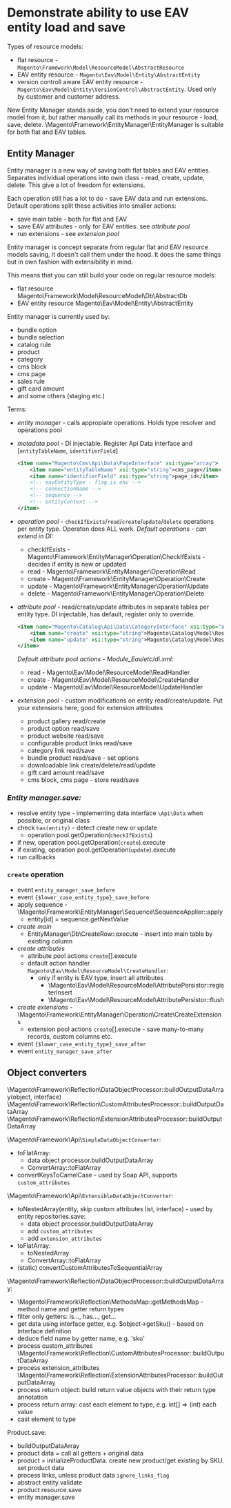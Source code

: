 # Demonstrate ability to use EAV entity load and save

Types of resource models:
- flat resource - `Magento\Framework\Model\ResourceModel\AbstractResource`
- EAV entity resource - `Magento\Eav\Model\Entity\AbstractEntity`
- version controll aware EAV entity resource - `Magento\Eav\Model\Entity\VersionControl\AbstractEntity`.
  Used only by customer and customer address.

New Entity Manager stands aside, you don't need to extend your resource model from it,
but rather manually call its methods in your resource - load, save, delete.
\Magento\Framework\EntityManager\EntityManager is suitable for both flat and EAV tables.

## Entity Manager

Entity manager is a new way of saving both flat tables and EAV entities.
Separates individual operations into own class - read, create, update, delete.
This give a lot of freedom for extensions.

Each operation still has a lot to do - save EAV data and run extensions. Default operations
split these activities into smaller actions:
- save main table - both for flat and EAV
- save EAV attributes - only for EAV entities. see *attribute pool*
- run extensions - see *extension pool*

Entity manager is concept separate from regular flat and EAV resource models saving, it doesn't
call them under the hood. It does the same things but in own fashion with extensibility in mind.

This means that you can still build your code on regular resource models:
- flat resource Magento\Framework\Model\ResourceModel\Db\AbstractDb
- EAV entity resource Magento\Eav\Model\Entity\AbstractEntity

Entity manager is currently used by:
- bundle option
- bundle selection
- catalog rule
- product
- category
- cms block
- cms page
- sales rule
- gift card amount
- and some others (staging etc.)

Terms:
- *entity manager* - calls appropiate operations. Holds type resolver and operations pool
- *metadata pool* - DI injectable. Register Api Data interface and [`entityTableName`, `identifierField`]
    ```xml
    <item name="Magento\Cms\Api\Data\PageInterface" xsi:type="array">
        <item name="entityTableName" xsi:type="string">cms_page</item>
        <item name="identifierField" xsi:type="string">page_id</item>
        <!-- eavEntityType - flag is eav -->
        <!-- connectionName -->
        <!-- sequence -->
        <!-- entityContext -->
    </item>
    ```

- *operation pool* - `checkIfExists`/`read`/`create`/`update`/`delete` operations per entity type. Operaton does ALL work.
    *Default operations - can extend in DI:*
    - checkIfExists - Magento\Framework\EntityManager\Operation\CheckIfExists - decides if entity is new or updated
    - read - Magento\Framework\EntityManager\Operation\Read
    - create - Magento\Framework\EntityManager\Operation\Create
    - update - Magento\Framework\EntityManager\Operation\Update
    - delete - Magento\Framework\EntityManager\Operation\Delete

- *attribute pool* - read/create/update attributes in separate tables per entity type. DI injectable, has default, register only to override.
    ```xml
    <item name="Magento\Catalog\Api\Data\CategoryInterface" xsi:type="array">
        <item name="create" xsi:type="string">Magento\Catalog\Model\ResourceModel\CreateHandler</item>
        <item name="update" xsi:type="string">Magento\Catalog\Model\ResourceModel\UpdateHandler</item>
    </item>
    ```
    *Default attribute pool actions - Module_Eav/etc/di.xml:*
    - read - Magento\Eav\Model\ResourceModel\ReadHandler
    - create - Magento\Eav\Model\ResourceModel\CreateHandler
    - update - Magento\Eav\Model\ResourceModel\UpdateHandler

- *extension pool* - custom modifications on entity read/create/update. Put your extensions here, good for extension attributes
  + product gallery read/create
  + product option read/save
  + product website read/save
  + configurable product links read/save
  + category link read/save
  + bundle product read/save - set options
  + downloadable link create/delete/read/update
  + gift card amount read/save
  + cms block, cms page - store read/save


### *Entity manager.save:*
- resolve entity type - implementing data interface `\Api\Data` when possible, or original class
- check `has(entity)` - detect create new or update
  * operation pool.getOperation(`checkIfExists`)
- if new, operation pool.getOperation(`create`).execute
- if existing, operation pool.getOperation(`update`).execute
- run callbacks

### `create` operation
- event `entity_manager_save_before`
- event `{$lower_case_entity_type}_save_before`
- apply sequence - \Magento\Framework\EntityManager\Sequence\SequenceApplier::apply
  * entity[id] = sequence.getNextValue
- *create main*
  * EntityManager\Db\CreateRow::execute - insert into main table by existing column
- *create attributes*
  * attribute pool actions `create`[].execute
  * default action handler `Magento\Eav\Model\ResourceModel\CreateHandler`:
    + only if entity is EAV type, insert all attributes
      - \Magento\Eav\Model\ResourceModel\AttributePersistor::registerInsert
      - \Magento\Eav\Model\ResourceModel\AttributePersistor::flush
- *create extensions* - \Magento\Framework\EntityManager\Operation\Create\CreateExtensions
  * extension pool actions `create`[].execute - save many-to-many records, custom columns etc.
- event `{$lower_case_entity_type}_save_after`
- event `entity_manager_save_after`


## Object converters
\Magento\Framework\Reflection\DataObjectProcessor::buildOutputDataArray(object, interface)
\Magento\Framework\Reflection\CustomAttributesProcessor::buildOutputDataArray
\Magento\Framework\Reflection\ExtensionAttributesProcessor::buildOutputDataArray


\Magento\Framework\Api\\`SimpleDataObjectConverter`:
- toFlatArray:
  * data object processor.buildOutputDataArray
  * ConvertArray::toFlatArray
- convertKeysToCamelCase - used by Soap API, supports `custom_attributes`

\Magento\Framework\Api\\`ExtensibleDataObjectConverter`:
- toNestedArray(entity, skip custom attributes list, interface) - used by entity repositories.save:
  * data object processor.buildOutputDataArray
  * add `custom_attributes`
  * add `extension_attributes`
- toFlatArray:
  * toNestedArray
  * ConvertArray::toFlatArray
- (static) convertCustomAttributesToSequentialArray


\Magento\Framework\Reflection\DataObjectProcessor::buildOutputDataArray:
- \Magento\Framework\Reflection\MethodsMap::getMethodsMap - method name and getter return types
- filter only getters: is..., has..., get...
- get data using interface getter, e.g. $object->getSku() - based on Interface definition
- deduce field name by getter name, e.g. 'sku'
- process custom_attributes \Magento\Framework\Reflection\CustomAttributesProcessor::buildOutputDataArray
- process extension_attributes \Magento\Framework\Reflection\ExtensionAttributesProcessor::buildOutputDataArray
- process return object: build return value objects with their return type annotation
- process return array: cast each element to type, e.g. int[] => (int) each value
- cast element to type

Product.save:
- buildOutputDataArray
- product data = call all getters + original data
- product = initializeProductData. create new product/get existing by SKU. set product data
- process links, unless product data `ignore_links_flag`
- abstract entity.validate
- product resource.save
- entity manager.save
